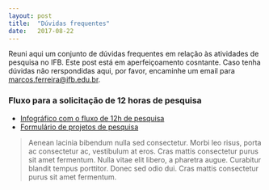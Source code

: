 ```yaml
---
layout: post
title:  "Dúvidas frequentes"
date:   2017-08-22
---
```


<p class="intro"><span class="dropcap">R</span>euni aqui um conjunto de dúvidas frequentes em relação às atividades de pesquisa no IFB. Este post está em aperfeiçoamento cosntante. Caso tenha dúvidas não rerspondidas aqui, por favor, encaminhe um email para <a href="mailto:marcos.ferreira@ifb.edu.br">marcos.ferreira@ifb.edu.br</a>.</p>

### Fluxo para a solicitação de 12 horas de pesquisa

* <a href="https://drive.google.com/file/d/0BxryQ3cOy6LDSmJlQU5pNTU5enc/view?usp=sharing" target="_blank">Infográfico com o fluxo de 12h de pesquisa</a>
* <a href="https://drive.google.com/a/etfbsb.edu.br/file/d/0BxXjD-WQ-AqkeVdfV1oyR053UTg/view?usp=sharing" target="_blank">Formulário de projetos de pesquisa</a>

<blockquote>Aenean lacinia bibendum nulla sed consectetur. Morbi leo risus, porta ac consectetur ac, vestibulum at eros. Cras mattis consectetur purus sit amet fermentum. Nulla vitae elit libero, a pharetra augue. Curabitur blandit tempus porttitor. Donec sed odio dui. Cras mattis consectetur purus sit amet fermentum.</blockquote>
